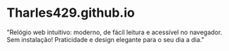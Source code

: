 # Tharles429.github.io
"Relógio web intuitivo: moderno, de fácil leitura e acessível no navegador. Sem instalação! Praticidade e design elegante para o seu dia a dia."
